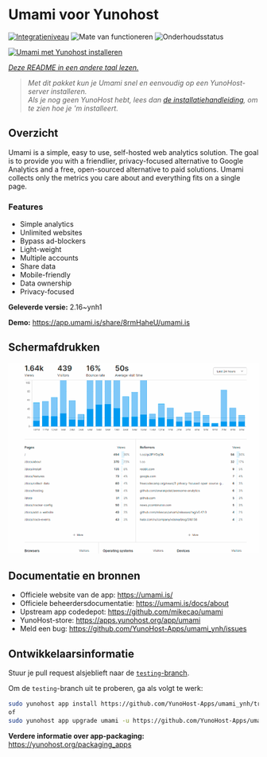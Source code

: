 <!--
NB: Deze README is automatisch gegenereerd door <https://github.com/YunoHost/apps/tree/master/tools/readme_generator>
Hij mag NIET handmatig aangepast worden.
-->

# Umami voor Yunohost

[![Integratieniveau](https://apps.yunohost.org/badge/integration/umami)](https://ci-apps.yunohost.org/ci/apps/umami/)
![Mate van functioneren](https://apps.yunohost.org/badge/state/umami)
![Onderhoudsstatus](https://apps.yunohost.org/badge/maintained/umami)

[![Umami met Yunohost installeren](https://install-app.yunohost.org/install-with-yunohost.svg)](https://install-app.yunohost.org/?app=umami)

*[Deze README in een andere taal lezen.](./ALL_README.md)*

> *Met dit pakket kun je Umami snel en eenvoudig op een YunoHost-server installeren.*  
> *Als je nog geen YunoHost hebt, lees dan [de installatiehandleiding](https://yunohost.org/install), om te zien hoe je 'm installeert.*

## Overzicht

Umami is a simple, easy to use, self-hosted web analytics solution. The goal is to provide you with a friendlier, privacy-focused alternative to Google Analytics and a free, open-sourced alternative to paid solutions. Umami collects only the metrics you care about and everything fits on a single page. 

### Features

- Simple analytics
- Unlimited websites
- Bypass ad-blockers
- Light-weight
- Multiple accounts
- Share data
- Mobile-friendly
- Data ownership
- Privacy-focused


**Geleverde versie:** 2.16~ynh1

**Demo:** <https://app.umami.is/share/8rmHaheU/umami.is>

## Schermafdrukken

![Schermafdrukken van Umami](./doc/screenshots/dark.png)

## Documentatie en bronnen

- Officiele website van de app: <https://umami.is/>
- Officiele beheerdersdocumentatie: <https://umami.is/docs/about>
- Upstream app codedepot: <https://github.com/mikecao/umami>
- YunoHost-store: <https://apps.yunohost.org/app/umami>
- Meld een bug: <https://github.com/YunoHost-Apps/umami_ynh/issues>

## Ontwikkelaarsinformatie

Stuur je pull request alsjeblieft naar de [`testing`-branch](https://github.com/YunoHost-Apps/umami_ynh/tree/testing).

Om de `testing`-branch uit te proberen, ga als volgt te werk:

```bash
sudo yunohost app install https://github.com/YunoHost-Apps/umami_ynh/tree/testing --debug
of
sudo yunohost app upgrade umami -u https://github.com/YunoHost-Apps/umami_ynh/tree/testing --debug
```

**Verdere informatie over app-packaging:** <https://yunohost.org/packaging_apps>
